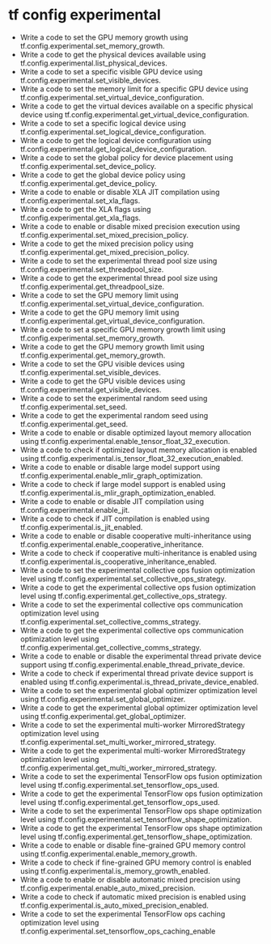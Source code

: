 # tf config experimental

- Write a code to set the GPU memory growth using tf.config.experimental.set_memory_growth.
- Write a code to get the physical devices available using tf.config.experimental.list_physical_devices.
- Write a code to set a specific visible GPU device using tf.config.experimental.set_visible_devices.
- Write a code to set the memory limit for a specific GPU device using tf.config.experimental.set_virtual_device_configuration.
- Write a code to get the virtual devices available on a specific physical device using tf.config.experimental.get_virtual_device_configuration.
- Write a code to set a specific logical device using tf.config.experimental.set_logical_device_configuration.
- Write a code to get the logical device configuration using tf.config.experimental.get_logical_device_configuration.
- Write a code to set the global policy for device placement using tf.config.experimental.set_device_policy.
- Write a code to get the global device policy using tf.config.experimental.get_device_policy.
- Write a code to enable or disable XLA JIT compilation using tf.config.experimental.set_xla_flags.
- Write a code to get the XLA flags using tf.config.experimental.get_xla_flags.
- Write a code to enable or disable mixed precision execution using tf.config.experimental.set_mixed_precision_policy.
- Write a code to get the mixed precision policy using tf.config.experimental.get_mixed_precision_policy.
- Write a code to set the experimental thread pool size using tf.config.experimental.set_threadpool_size.
- Write a code to get the experimental thread pool size using tf.config.experimental.get_threadpool_size.
- Write a code to set the GPU memory limit using tf.config.experimental.set_virtual_device_configuration.
- Write a code to get the GPU memory limit using tf.config.experimental.get_virtual_device_configuration.
- Write a code to set a specific GPU memory growth limit using tf.config.experimental.set_memory_growth.
- Write a code to get the GPU memory growth limit using tf.config.experimental.get_memory_growth.
- Write a code to set the GPU visible devices using tf.config.experimental.set_visible_devices.
- Write a code to get the GPU visible devices using tf.config.experimental.get_visible_devices.
- Write a code to set the experimental random seed using tf.config.experimental.set_seed.
- Write a code to get the experimental random seed using tf.config.experimental.get_seed.
- Write a code to enable or disable optimized layout memory allocation using tf.config.experimental.enable_tensor_float_32_execution.
- Write a code to check if optimized layout memory allocation is enabled using tf.config.experimental.is_tensor_float_32_execution_enabled.
- Write a code to enable or disable large model support using tf.config.experimental.enable_mlir_graph_optimization.
- Write a code to check if large model support is enabled using tf.config.experimental.is_mlir_graph_optimization_enabled.
- Write a code to enable or disable JIT compilation using tf.config.experimental.enable_jit.
- Write a code to check if JIT compilation is enabled using tf.config.experimental.is_jit_enabled.
- Write a code to enable or disable cooperative multi-inheritance using tf.config.experimental.enable_cooperative_inheritance.
- Write a code to check if cooperative multi-inheritance is enabled using tf.config.experimental.is_cooperative_inheritance_enabled.
- Write a code to set the experimental collective ops fusion optimization level using tf.config.experimental.set_collective_ops_strategy.
- Write a code to get the experimental collective ops fusion optimization level using tf.config.experimental.get_collective_ops_strategy.
- Write a code to set the experimental collective ops communication optimization level using tf.config.experimental.set_collective_comms_strategy.
- Write a code to get the experimental collective ops communication optimization level using tf.config.experimental.get_collective_comms_strategy.
- Write a code to enable or disable the experimental thread private device support using tf.config.experimental.enable_thread_private_device.
- Write a code to check if experimental thread private device support is enabled using tf.config.experimental.is_thread_private_device_enabled.
- Write a code to set the experimental global optimizer optimization level using tf.config.experimental.set_global_optimizer.
- Write a code to get the experimental global optimizer optimization level using tf.config.experimental.get_global_optimizer.
- Write a code to set the experimental multi-worker MirroredStrategy optimization level using tf.config.experimental.set_multi_worker_mirrored_strategy.
- Write a code to get the experimental multi-worker MirroredStrategy optimization level using tf.config.experimental.get_multi_worker_mirrored_strategy.
- Write a code to set the experimental TensorFlow ops fusion optimization level using tf.config.experimental.set_tensorflow_ops_used.
- Write a code to get the experimental TensorFlow ops fusion optimization level using tf.config.experimental.get_tensorflow_ops_used.
- Write a code to set the experimental TensorFlow ops shape optimization level using tf.config.experimental.set_tensorflow_shape_optimization.
- Write a code to get the experimental TensorFlow ops shape optimization level using tf.config.experimental.get_tensorflow_shape_optimization.
- Write a code to enable or disable fine-grained GPU memory control using tf.config.experimental.enable_memory_growth.
- Write a code to check if fine-grained GPU memory control is enabled using tf.config.experimental.is_memory_growth_enabled.
- Write a code to enable or disable automatic mixed precision using tf.config.experimental.enable_auto_mixed_precision.
- Write a code to check if automatic mixed precision is enabled using tf.config.experimental.is_auto_mixed_precision_enabled.
- Write a code to set the experimental TensorFlow ops caching optimization level using tf.config.experimental.set_tensorflow_ops_caching_enable